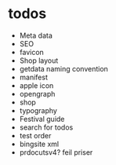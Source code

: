 # todos

- Meta data
- SEO
- favicon
- Shop layout
- getdata naming convention
- manifest
- apple icon
- opengraph
- shop
- typography
- Festival guide
- search for todos
- test order
- bingsite xml
- prdocutsv4? feil priser
